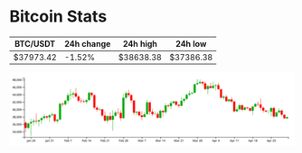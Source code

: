 # Bitcoin Stats

BTC/USDT|24h change|24h high|24h low|
|---|---|---|---|
|$37973.42|-1.52%|$38638.38|$37386.38|

<img src="./chart.svg">
